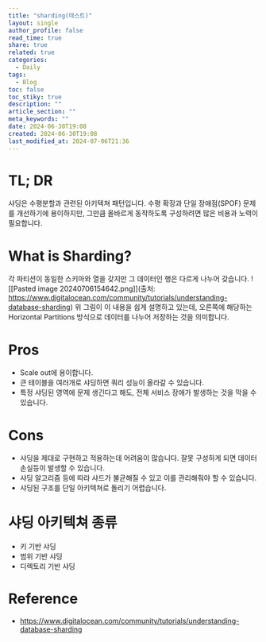 ```yaml
---
title: "sharding(테스트)"
layout: single
author_profile: false
read_time: true
share: true
related: true
categories:
  - Daily
tags:
  - Blog
toc: false
toc_stiky: true
description: ""
article_section: ""
meta_keywords: ""
date: 2024-06-30T19:08
created: 2024-06-30T19:08
last_modified_at: 2024-07-06T21:36
---
```


# TL; DR
샤딩은 수평분할과 관련된 아키텍쳐 패턴입니다.
수평 확장과 단일 장애점(SPOF) 문제를 개선하기에 용이하지만, 그만큼 올바르게 동작하도록 구성하려면 많은 비용과 노력이 필요합니다.

# What is Sharding?
각 파티션이 동일한 스키마와 열을 갖지만 그 데이터인 행은 다르게 나누어 갖습니다.
![[Pasted image 20240706154642.png]](출처: https://www.digitalocean.com/community/tutorials/understanding-database-sharding)
위 그림이 이 내용을 쉽게 설명하고 있는데, 오른쪽에 해당하는 Horizontal Partitions 방식으로 데이터를 나누어 저장하는 것을 의미합니다.

# Pros
- Scale out에 용이합니다.
- 큰 테이블을 여러개로 샤딩하면 쿼리 성능이 올라갈 수 있습니다.
- 특정 샤딩된 영역에 문제 생긴다고 해도, 전체 서비스 장애가 발생하는 것을 막을 수 있습니다.

# Cons
- 샤딩을 제대로 구현하고 적용하는데 어려움이 많습니다. 잘못 구성하게 되면 데이터 손실등이 발생할 수 있습니다.
- 샤딩 알고리즘 등에 따라 샤드가 불균해질 수 있고 이를 관리해줘야 할 수 있습니다.
- 샤딩된 구조를 단일 아키텍쳐로 돌리기 어렵습니다.

# 샤딩 아키텍쳐 종류
- 키 기반 샤딩
- 범위 기반 샤딩
- 디렉토리 기반 샤딩

# Reference
- https://www.digitalocean.com/community/tutorials/understanding-database-sharding